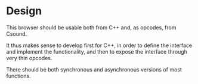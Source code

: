 # Design

This browser should be usable both from C++ and, as opcodes, from Csound.

It thus makes sense to develop first for C++, in order to define the interface and implement the functionality, and then to expose the interface through very thin opcodes.

There should be both synchronous and asynchronous versions of most functions.
